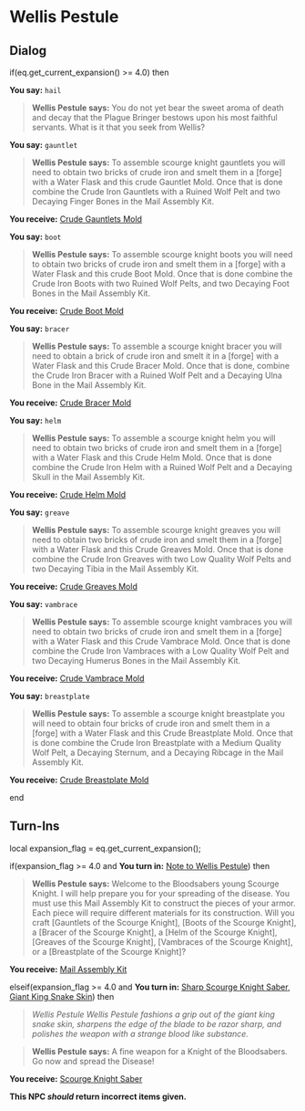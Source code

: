 # Wellis Pestule
## Dialog

if(eq.get_current_expansion() >= 4.0) then


**You say:** `hail`




>**Wellis Pestule says:** You do not yet bear the sweet aroma of death and decay that the Plague Bringer bestows upon his most faithful servants. What is it that you seek from Wellis?


**You say:** `gauntlet`




>**Wellis Pestule says:** To assemble scourge knight gauntlets you will need to obtain two bricks of crude iron and smelt them in a [forge] with a Water Flask and this crude Gauntlet Mold. Once that is done combine the Crude Iron Gauntlets with a Ruined Wolf Pelt and two Decaying Finger Bones in the Mail Assembly Kit.



**You receive:**  [Crude Gauntlets Mold](/item/19633)


**You say:** `boot`




>**Wellis Pestule says:** To assemble scourge knight boots you will need to obtain two bricks of crude iron and smelt them in a [forge] with a Water Flask and this crude Boot Mold. Once that is done combine the Crude Iron Boots with two Ruined Wolf Pelts, and two Decaying Foot Bones in the Mail Assembly Kit.



**You receive:**  [Crude Boot Mold](/item/19634)


**You say:** `bracer`




>**Wellis Pestule says:** To assemble a scourge knight bracer you will need to obtain a brick of crude iron and smelt it in a [forge] with a Water Flask and this Crude Bracer Mold. Once that is done, combine the Crude Iron Bracer with a Ruined Wolf Pelt and a Decaying Ulna Bone in the Mail Assembly Kit.



**You receive:**  [Crude Bracer Mold](/item/19632)


**You say:** `helm`




>**Wellis Pestule says:** To assemble a scourge knight helm you will need to obtain two bricks of crude iron and smelt them in a [forge] with a Water Flask and this Crude Helm Mold. Once that is done combine the Crude Iron Helm with a Ruined Wolf Pelt and a Decaying Skull in the Mail Assembly Kit.



**You receive:**  [Crude Helm Mold](/item/19631)


**You say:** `greave`




>**Wellis Pestule says:** To assemble scourge knight greaves you will need to obtain two bricks of crude iron and smelt them in a [forge] with a Water Flask and this Crude Greaves Mold. Once that is done combine the Crude Iron Greaves with two Low Quality Wolf Pelts and two Decaying Tibia in the Mail Assembly Kit.



**You receive:**  [Crude Greaves Mold](/item/19636)


**You say:** `vambrace`




>**Wellis Pestule says:** To assemble scourge knight vambraces you will need to obtain two bricks of crude iron and smelt them in a [forge] with a Water Flask and this Crude Vambrace Mold. Once that is done combine the Crude Iron Vambraces with a Low Quality Wolf Pelt and two Decaying Humerus Bones in the Mail Assembly Kit.



**You receive:**  [Crude Vambrace Mold](/item/19635)


**You say:** `breastplate`




>**Wellis Pestule says:** To assemble a scourge knight breastplate you will need to obtain four bricks of crude iron and smelt them in a [forge] with a Water Flask and this Crude Breastplate Mold. Once that is done combine the Crude Iron Breastplate with a Medium Quality Wolf Pelt, a Decaying Sternum, and a Decaying Ribcage in the Mail Assembly Kit.



**You receive:**  [Crude Breastplate Mold](/item/19637)

end

## Turn-Ins



local expansion_flag = eq.get_current_expansion();

if(expansion_flag >= 4.0 and  **You turn in:** [Note to Wellis Pestule](/item/20206)) then


>**Wellis Pestule says:** Welcome to the Bloodsabers young Scourge Knight. I will help prepare you for your spreading of the disease. You must use this Mail Assembly Kit to construct the pieces of your armor. Each piece will require different materials for its construction. Will you craft [Gauntlets of the Scourge Knight], [Boots of the Scourge Knight], a [Bracer of the Scourge Knight], a [Helm of the Scourge Knight], [Greaves of the Scourge Knight], [Vambraces of the Scourge Knight], or a [Breastplate of the Scourge Knight]?


 **You receive:**  [Mail Assembly Kit](/item/17124) 

elseif(expansion_flag >= 4.0 and  **You turn in:** [Sharp Scourge Knight Saber](/item/20188), [Giant King Snake Skin](/item/19946)) then


>*Wellis Pestule Wellis Pestule fashions a grip out of the giant king snake skin, sharpens the edge of the blade to be razor sharp, and polishes the weapon with a strange blood like substance.*


>**Wellis Pestule says:** A fine weapon for a Knight of the Bloodsabers. Go now and spread the Disease!


 **You receive:**  [Scourge Knight Saber](/item/20260) 

**This NPC *should* return incorrect items given.**




